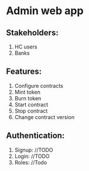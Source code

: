 # Admin web app
## Stakeholders:
1. HC users
2. Banks
## Features:		
1. Configure contracts			
2. Mint token			
3. Burn token			
4. Start contract			
5. Stop contract
6. Change contract version	
## Authentication: 
1. Signup:
	//TODO
2. Login:
	//TODO
3. Roles:
	//Todo
